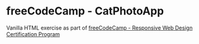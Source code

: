 # freeCodeCamp - CatPhotoApp

Vanilla HTML exercise as part of [freeCodeCamp - Responsive Web Design Certification Program](https://www.freecodecamp.org/learn/2022/responsive-web-design/)

